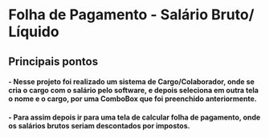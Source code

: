 # Folha de Pagamento - Salário Bruto/ Líquido
## Principais pontos
#### - Nesse projeto foi realizado um sistema de Cargo/Colaborador, onde se cria o cargo com o salário pelo software, e depois seleciona em outra tela o nome e o cargo, por uma ComboBox que foi preenchido anteriormente.
#### - Para assim depois ir para uma tela de calcular folha de pagamento, onde os salários brutos seriam descontados por impostos.
